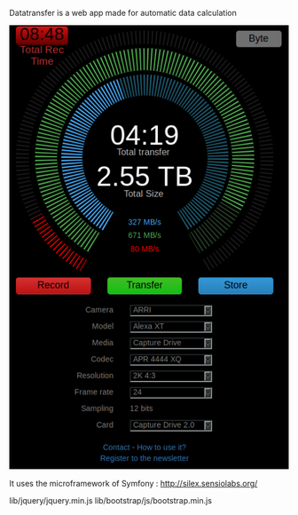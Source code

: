 Datatransfer is a web app made for automatic data calculation

![](web/pictures/doc/interface02.png)

It uses the microframework of Symfony : http://silex.sensiolabs.org/

lib/jquery/jquery.min.js
lib/bootstrap/js/bootstrap.min.js
